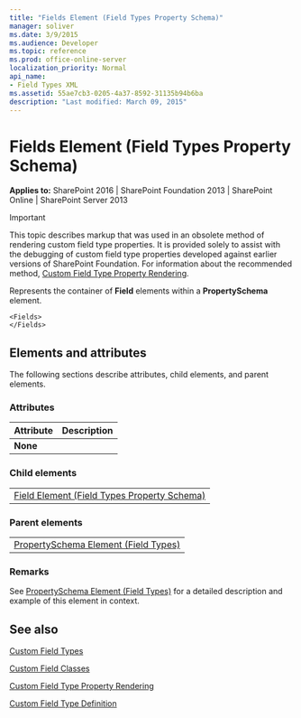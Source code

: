 ```yaml
---
title: "Fields Element (Field Types Property Schema)"
manager: soliver
ms.date: 3/9/2015
ms.audience: Developer
ms.topic: reference
ms.prod: office-online-server
localization_priority: Normal
api_name:
- Field Types XML
ms.assetid: 55ae7cb3-0205-4a37-8592-31135b94b6ba
description: "Last modified: March 09, 2015"
---
```


# Fields Element (Field Types Property Schema)

 
  
 **Applies to:** SharePoint 2016 | SharePoint Foundation 2013 | SharePoint Online | SharePoint Server 2013
  
> [!IMPORTANT]
> This topic describes markup that was used in an obsolete method of rendering custom field type properties. It is provided solely to assist with the debugging of custom field type properties developed against earlier versions of SharePoint Foundation. For information about the recommended method, [Custom Field Type Property Rendering](http://msdn.microsoft.com/library/a959ad5b-6f3a-462c-80b9-e2d00bb0d62a%28Office.15%29.aspx). 
  
Represents the container of **Field** elements within a **PropertySchema** element. 
  
```
<Fields>
</Fields>
```

## Elements and attributes

The following sections describe attributes, child elements, and parent elements.

### Attributes

|**Attribute**|**Description**|
|:-----|:-----|
|**None** <br/> ||
   
### Child elements

||
|:-----|
|[Field Element (Field Types Property Schema)](field-element-field-types-property-schema.md)|
   
### Parent elements

||
|:-----|
|[PropertySchema Element (Field Types)](propertyschema-element-field-types.md)|
   
### Remarks

See [PropertySchema Element (Field Types)](propertyschema-element-field-types.md) for a detailed description and example of this element in context. 
  
## See also



[Custom Field Types](http://msdn.microsoft.com/library/1345b345-226d-443a-918f-af123a3c7b13%28Office.15%29.aspx)
  
[Custom Field Classes](http://msdn.microsoft.com/library/436a9d9b-7a6f-4e8f-86e8-f42ded85c069%28Office.15%29.aspx)
  
[Custom Field Type Property Rendering](http://msdn.microsoft.com/library/a959ad5b-6f3a-462c-80b9-e2d00bb0d62a%28Office.15%29.aspx)
  
[Custom Field Type Definition](http://msdn.microsoft.com/library/b3315997-671f-4c29-9518-48cc4592f205%28Office.15%29.aspx)

